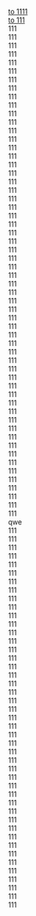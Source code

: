 <a href="#s">to 1111</a>  
[to 111](#s)  
111  
111  
111  
111  
111  
111  
111  
111  
111  
111  
111  
111  
111  
111  
111  
111  
111  
111  
111  
111  
111  
111  
111  
111  
111  
111  
111  
111  
111  
111  
111  
111  
111  
111  
111  
111  
111  
111  
111  
111  
111  
111  
111  
111  
111  
111  
111  
111  
111  
111  
111  
111  
111  
111  
<font id="s">111</font>  
<span id="s">111</span>  
111  
111  
<span name="d">qwe</span>  
111  
111  
111  
111  
111  
111  
111  
111  
111  
111  
111  
111  
111  
111  
111  
111  
111  
111  
111  
111  
111  
111  
111  
111  
111  
111  
111  
111  
111  
111  
111  
111  
111  
111  
111  
111  
111  
111  
111  
111  
111  
111  
111  
111  
111  

